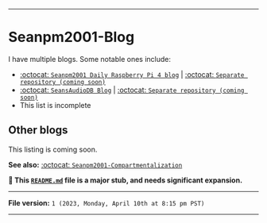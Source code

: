
***

# Seanpm2001-Blog

I have multiple blogs. Some notable ones include:

- [:octocat: `Seanpm2001 Daily Raspberry Pi 4 blog`](https://github.com/seanpm2001/Raspberry-Pi-Network-Setup/tree/main/Learn-Pi/) | [:octocat: `Separate repository (coming soon)`](https://github.com/404/)
- [:octocat: `SeansAudioDB Blog`](https://github.com/seanpm2001/SeansAudioDB/tree/master/Docs/) | [:octocat: `Separate repository (coming soon)`](https://github.com/404/)
- This list is incomplete

## Other blogs

This listing is coming soon.

**See also:** [:octocat: `Seanpm2001-Compartmentalization`](https://github.com/seanpm2001/Seanpm2001-Compartmentalization/)

**🌱️ This [`README.md`](/README.md) file is a major stub, and needs significant expansion.**

***

**File version:** `1 (2023, Monday, April 10th at 8:15 pm PST)`

***
